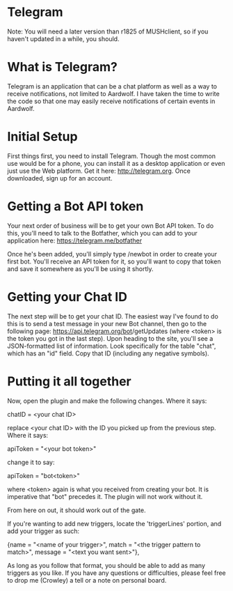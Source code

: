 # Telegram

Note: You will need a later version than r1825 of MUSHclient, so if you haven't updated in a while, you should. 

# What is Telegram?

Telegram is an application that can be a chat platform as well as a way to receive notifications, not limited to Aardwolf. I have taken the time to write the code so that one may easily receive notifications of certain events in Aardwolf.

# Initial Setup

First things first, you need to install Telegram. Though the most common use would be for a phone, you can install it as a desktop application or even just use the Web platform. Get it here: http://telegram.org. Once downloaded, sign up for an account.

# Getting a Bot API token

Your next order of business will be to get your own Bot API token. To do this, you'll need to talk to the Botfather, which you can add to your application here: https://telegram.me/botfather

Once he's been added, you'll simply type /newbot in order to create your first bot. You'll receive an API token for it, so you'll want to copy that token and save it somewhere as you'll be using it shortly.

# Getting your Chat ID

The next step will be to get your chat ID. The easiest way I've found to do this is to send a test message in your new Bot channel, then go to the following page: https://api.telegram.org/bot<token>/getUpdates (where &lt;token&gt; is the token you got in the last step). Upon heading to the site, you'll see a JSON-formatted list of information. Look specifically for the table "chat", which has an "id" field. Copy that ID (including any negative symbols).

# Putting it all together

Now, open the plugin and make the following changes. Where it says:

chatID = &lt;your chat ID&gt;

replace &lt;your chat ID&gt; with the ID you picked up from the previous step. Where it says:

apiToken = "&lt;your bot token&gt;"

change it to say:

apiToken = "bot&lt;token&gt;"

where &lt;token&gt; again is what you received from creating your bot. It is imperative that "bot" precedes it. The plugin will not work without it.

From here on out, it should work out of the gate.

If you're wanting to add new triggers, locate the 'triggerLines' portion, and add your trigger as such:

{name = "&lt;name of your trigger&gt;", match = "&lt;the trigger pattern to match&gt;", message = "&lt;text you want sent&gt;"},

As long as you follow that format, you should be able to add as many triggers as you like. If you have any questions or difficulties, please feel free to drop me (Crowley) a tell or a note on personal board.
